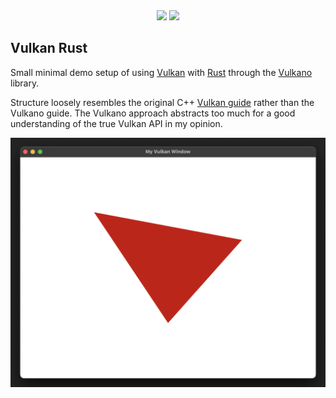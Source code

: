 <div style="text-align:center">
    <span><img src="https://www.vulkan.org/user/themes/vulkan/images/logo/vulkan-logo.svg" width="400"></span>
    <span><img src="https://upload.wikimedia.org/wikipedia/commons/thumb/d/d5/Rust_programming_language_black_logo.svg/1920px-Rust_programming_language_black_logo.svg.png" width="200"></span>
</div>

## Vulkan Rust

Small minimal demo setup of using [Vulkan](https://www.vulkan.org/) with [Rust](https://www.rust-lang.org/) through the [Vulkano](http://vulkano.rs/) library.

Structure loosely resembles the original C++ [Vulkan guide](https://vulkan-tutorial.com/Introduction) rather than the Vulkano guide. The Vulkano approach abstracts too much for a good understanding of the true Vulkan API in my opinion.

<img src="https://raw.githubusercontent.com/ramon54321/ProjectVulkan/main/docs/triangle.png" width="600">
